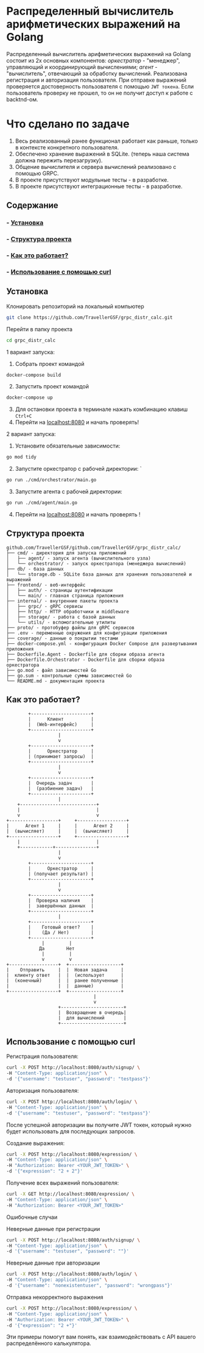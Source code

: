 # Распределенный вычислитель арифметических выражений на Golang

Распределенный вычислитель арифметических выражений на Golang 
состоит из 2х основных компонентов: *оркестратор* - "менеджер", 
управляющий и координирующий вычислениями; *агент* - "вычислитель", отвечающий 
за обработку вычислений.
Реализована регистрация и авторизация пользователя. 
При отправке выражений проверяется достоверность пользователя с помощью `JWT токена`. 
Если пользователь проверку не прошел, то он не получит доступ к работе с backtnd-ом.

# Что сделано по задаче
1. Весь реализованный ранее функционал работает как раньше, только в контексте конкретного пользователя.
2. Обеспечено хранение выражений в SQLite. (теперь наша система должна пережить перезагрузку).
3. Общение вычислителя и сервера вычислений реализовано с помощью GRPC.
4. В проекте присутствуют модульные тесты - в разработке.
5. В проекте присутствуют интеграционные тесты - в разработке.

## Содержание
### - [Установка](#установка)
### - [Структура проекта](#структура-проекта)
### - [Как это работает?](#как-это-работает)
### - [Использование с помощью curl](#использование-с-помощью-curl)


## Установка
Клонировать репозиторий на локальный компьютер
```bash
git clone https://github.com/TravellerGSF/grpc_distr_calc.git
```
Перейти в папку проекта 
```bash
cd grpc_distr_calc
```
1 вариант запуска:

1. Собрать проект командой 
```bash
docker-compose build
```
2. Запустить проект командой 
```bash
docker-compose up
```
3. Для остановки проекта в терминале нажать комбинацию клавиш `Ctrl+C`
4. Перейти на [localhost:8080](http://localhost:8080/) и начать проверять!

2 вариант запуска:

1. Установите обязательные зависимости:
```bash
go mod tidy
```
2. Запустите оркестратор с рабочей директории: `
```bash
go run ./cmd/orchestrator/main.go
```
3. Запустите агента с рабочей директории: 
```bash
go run ./cmd/agent/main.go
```
4. Перейти на [localhost:8080](http://localhost:8080/) и начать проверять !


## Структура проекта

```
github.com/TravellerGSF/github.com/TravellerGSF/grpc_distr_calc/
├── cmd/ - директория для запуска приложений
│   ├── agent/ - запуск агента (вычислительного узла)
│   └── orchestrator/ - запуск оркестратора (менеджера вычислений)
├── db/ - база данных
│   └── storage.db - SQLite база данных для хранения пользователей и выражений
├── frontend/ - веб-интерфейс
│   ├── auth/ - страницы аутентификации
│   └── main/ - главная страница приложения
├── internal/ - внутренние пакеты проекта
│   ├── grpc/ - gRPC сервисы
│   ├── http/ - HTTP обработчики и middleware
│   ├── storage/ - работа с базой данных
│   └── utils/ - вспомогательные утилиты
├── proto/ - протобуфер файлы для gRPC сервисов
├── .env - переменные окружения для конфигурации приложения
├── coverage/ - данные о покрытии тестами
├── docker-compose.yml - конфигурация Docker Compose для развертывания приложения
├── Dockerfile.Agent - Dockerfile для сборки образа агента
├── Dockerfile.Orchestrator - Dockerfile для сборки образа оркестратора
├── go.mod - файл зависимостей Go
├── go.sum - контрольные суммы зависимостей Go
└── README.md - документация проекта
```

## Как это работает?
```
        +----------------------+
        |      Клиент          |
        |  (Web-интерфейс)     |
        +----------------------+
                   |
                   v
        +----------------------+
        |      Оркестратор     |
        | (принимает запросы)  |
        +----------------------+
                   |
                   v
        +----------------------+
        |  Очередь задач       |
        |  (разбиение задач)   |
        +----------------------+
                   |
    +----------------------------+
    |                            |
    v                            v
+------------------+     +------------------+
|      Агент 1     |     |      Агент 2     |
|  (вычисляет)     |     |  (вычисляет)     |
+------------------+     +------------------+
    |                            |
    +------------+---------------+
                   |
                   v
        +----------------------+
        |      Оркестратор     |
        | (получает результат) |
        +----------------------+
                   |
                   v
        +----------------------+
        |  Проверка наличия    |
        |  завершённых данных  |
        +----------------------+
                   |
        +----------------------+
        |    Готовый ответ?    |
        |    (Да / Нет)        |
        +----------------------+
             |         |
            Да        Нет
             |         |
             v         v
+------------------+  +-------------------+
|    Отправить     |  |  Новая задача     |
|  клиенту ответ   |  |  (использует      |
|  (конечный)      |  |  ранее полученные |
|                  |  |  данные)          |
+------------------+  +-------------------+
                                |
                                v
                   +-----------------------+
                   |  Возвращение в очередь|
                   |  для вычислений       |
                   +-----------------------+
```

## Использование с помощью curl

Регистрация пользователя:
```bash
curl -X POST http://localhost:8080/auth/signup/ \
-H "Content-Type: application/json" \
-d '{"username": "testuser", "password": "testpass"}'
```
Авторизация пользователя:
```bash
curl -X POST http://localhost:8080/auth/login/ \
-H "Content-Type: application/json" \
-d '{"username": "testuser", "password": "testpass"}'
```
После успешной авторизации вы получите JWT токен, который нужно будет использовать для последующих запросов.

Создание выражения:
```bash
curl -X POST http://localhost:8080/expression/ \
-H "Content-Type: application/json" \
-H "Authorization: Bearer <YOUR_JWT_TOKEN>" \
-d '{"expression": "2 + 2"}'
```
Получение всех выражений пользователя:
```bash
curl -X GET http://localhost:8080/expression/ \
-H "Content-Type: application/json" \
-H "Authorization: Bearer <YOUR_JWT_TOKEN>"
```
Ошибочные случаи

Неверные данные при регистрации
```bash
curl -X POST http://localhost:8080/auth/signup/ \
-H "Content-Type: application/json" \
-d '{"username": "testuser", "password": ""}'
```
Неверные данные при авторизации
```bash
curl -X POST http://localhost:8080/auth/login/ \
-H "Content-Type: application/json" \
-d '{"username": "nonexistentuser", "password": "wrongpass"}'
```
Отправка некорректного выражения
```bash
curl -X POST http://localhost:8080/expression/ \
-H "Content-Type: application/json" \
-H "Authorization: Bearer <YOUR_JWT_TOKEN>" \
-d '{"expression": "2 +"}'
```
Эти примеры помогут вам понять, как взаимодействовать с API вашего распределённого калькулятора.





